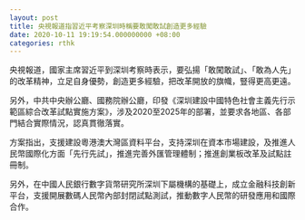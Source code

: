 ```yaml
---
layout: post
title: 央視報道指習近平考察深圳時稱要敢闖敢試創造更多經驗
date: 2020-10-11 19:19:54.000000000 +08:00
categories: rthk
---
```


央視報道，國家主席習近平到深圳考察時表示，要弘揚「敢闖敢試」、「敢為人先」的改革精神，立足自身優勢，創造更多經驗，把改革開放的旗幟，豎得更高更遠。

另外，中共中央辦公廳、國務院辦公廳，印發《深圳建設中國特色社會主義先行示範區綜合改革試點實施方案》，涉及2020至2025年的部署，並要求各地區、各部門結合實際情況，認真貫徹落實。

方案指出，支援建設粵港澳大灣區資料平台，支持深圳在資本市場建設，及推進人民幣國際化方面「先行先試」，推進完善外匯管理體制；推進創業板改革及試點註冊制。

另外，在中國人民銀行數字貨幣研究所深圳下屬機構的基礎上，成立金融科技創新平台，支援開展數碼人民幣內部封閉試點測試，推動數字人民幣的研發應用和國際合作。
